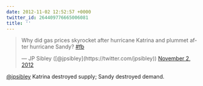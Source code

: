 ```yaml
---
date: 2012-11-02 12:52:57 +0000
twitter_id: 264409776665006081
title: ''
---
```


<blockquote class="twitter-tweet"><p lang="en" dir="ltr">Why did gas prices skyrocket after hurricane Katrina and plummet after hurricane Sandy? <a href="https://twitter.com/hashtag/fb?src=hash&amp;ref_src=twsrc%5Etfw">#fb</a></p>&mdash; JP Sibley ([@jpsibley](https://twitter.com/jpsibley)) <a href="https://twitter.com/jpsibley/status/264371004963446786?ref_src=twsrc%5Etfw">November 2, 2012</a></blockquote>
<script async src="https://platform.twitter.com/widgets.js" charset="utf-8"></script>

[@jpsibley](https://twitter.com/jpsibley) Katrina destroyed supply; Sandy destroyed demand.
